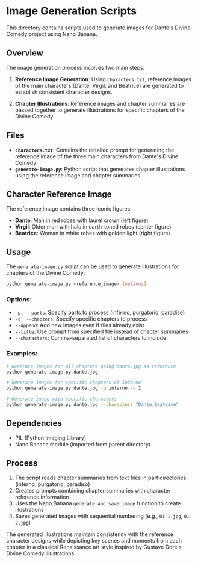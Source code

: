 # Image Generation Scripts

This directory contains scripts used to generate images for Dante's Divine Comedy project using Nano Banana.

## Overview

The image generation process involves two main steps:

1. **Reference Image Generation**: Using `characters.txt`, reference images of the main characters (Dante, Virgil, and Beatrice) are generated to establish consistent character designs.

2. **Chapter Illustrations**: Reference images and chapter summaries are passed together to generate illustrations for specific chapters of the Divine Comedy.

## Files

- **`characters.txt`**: Contains the detailed prompt for generating the reference image of the three main characters from Dante's Divine Comedy
- **`generate-image.py`**: Python script that generates chapter illustrations using the reference image and chapter summaries

## Character Reference Image

The reference image contains three iconic figures:
- **Dante**: Man in red robes with laurel crown (left figure)
- **Virgil**: Older man with halo in earth-toned robes (center figure)  
- **Beatrice**: Woman in white robes with golden light (right figure)

## Usage

The `generate-image.py` script can be used to generate illustrations for chapters of the Divine Comedy:

```bash
python generate-image.py <reference_image> [options]
```

### Options:
- `-p, --parts`: Specify parts to process (inferno, purgatorio, paradiso)
- `-c, --chapters`: Specify specific chapters to process
- `--append`: Add new images even if files already exist
- `--title`: Use prompt from specified file instead of chapter summaries
- `--characters`: Comma-separated list of characters to include

### Examples:

```bash
# Generate images for all chapters using dante.jpg as reference
python generate-image.py dante.jpg

# Generate images for specific chapters of Inferno
python generate-image.py dante.jpg -p inferno -c 1

# Generate image with specific characters
python generate-image.py dante.jpg --characters "Dante,Beatrice"
```

## Dependencies

- PIL (Python Imaging Library)
- Nano Banana module (imported from parent directory)

## Process

1. The script reads chapter summaries from text files in part directories (inferno, purgatorio, paradiso)
2. Creates prompts combining chapter summaries with character reference information
3. Uses the Nano Banana `generate_and_save_image` function to create illustrations
4. Saves generated images with sequential numbering (e.g., `01-1.jpg`, `01-2.jpg`)

The generated illustrations maintain consistency with the reference character designs while depicting key scenes and moments from each chapter in a classical Renaissance art style inspired by Gustave Doré's Divine Comedy illustrations.
